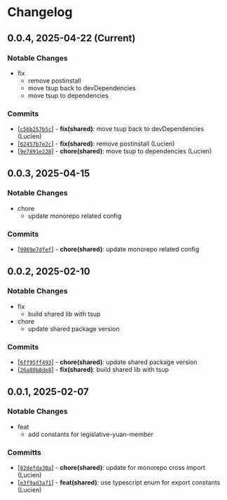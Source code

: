 # Changelog

## 0.0.4, 2025-04-22 (Current)

### Notable Changes

- fix
  - remove postinstall
  - move tsup back to devDependencies
  - move tsup to dependencies

### Commits

- [[`c56b257b5c`](https://github.com/twreporter/congress-dashboard-monorepo/commit/c56b257b5c)] - **fix(shared)**: move tsup back to devDependencies (Lucien)
- [[`62457b7e2c`](https://github.com/twreporter/congress-dashboard-monorepo/commit/62457b7e2c)] - **fix(shared)**: remove postinstall (Lucien)
- [[`9e7891e228`](https://github.com/twreporter/congress-dashboard-monorepo/commit/9e7891e228)] - **chore(shared)**: move tsup to dependencies (Lucien)

## 0.0.3, 2025-04-15

### Notable Changes

- chore
  - update monorepo related config

### Commits

- [[`9969e7dfef`](https://github.com/twreporter/congress-dashboard-monorepo/commit/9969e7dfef)] - **chore(shared)**: update monorepo related config

## 0.0.2, 2025-02-10

### Notable Changes

- fix
  - build shared lib with tsup
- chore
  - update shared package version

### Commits

- [[`6ff95ff493`](https://github.com/twreporter/congress-dashboard-monorepo/commit/6ff95ff493)] - **chore(shared)**: update shared package version
- [[`26a80b8de8`](https://github.com/twreporter/congress-dashboard-monorepo/commit/26a80b8de8)] - **fix(shared)**: build shared lib with tsup

## 0.0.1, 2025-02-07

### Notable Changes

- feat
  - add constants for legislative-yuan-member

### Committs

- [[`82defda30a`](https://github.com/twreporter/congress-dashboard-monorepo/commit/82defda30a)] - **chore(shared)**: update for monorepo cross import (Lucien)
- [[`e3f9ad3a71`](https://github.com/twreporter/congress-dashboard-monorepo/commit/e3f9ad3a71)] - **feat(shared)**: use typescript enum for export constants (Lucien)